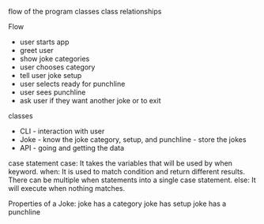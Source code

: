 flow of the program
classes 
    class relationships 

Flow 
- user starts app
- greet user
- show joke categories
- user chooses category 
- tell user joke setup
- user selects ready for punchline
- user sees punchline
- ask user if they want another joke or to exit

classes 
- CLI - interaction with user
- Joke - know the joke category, setup, and punchline 
       - store the jokes
- API - going and getting the data 

case statement
case: It takes the variables that will be used by when keyword.
when: It is used to match condition and return different results. There can be multiple when statements into a single case statement.
else: It will execute when nothing matches.

Properties of a Joke:
joke has a category
joke has setup
joke has a punchline